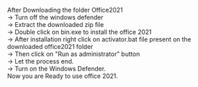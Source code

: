 <p>
  After Downloading the folder Office2021 <br>
-> Turn off the windows defender<br>
-> Extract the downloaded zip file<br>
-> Double click on bin.exe to install the office 2021<br>
-> After installation right click on activator.bat file present on the downloaded office2021 folder<br>
-> Then click on "Run as administrator" button<br>
-> Let the process end.<br>
-> Turn on the Windows Defender.<br>
Now you are Ready to use office 2021.<br>
</p>

